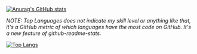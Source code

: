 [![Anurag's GitHub stats](https://github-readme-stats-torranicles.vercel.app/api?username=torranicles&?count_private=true&hide=stars,commits,prs&?theme=buefy)](https://github.com/anuraghazra/github-readme-stats)

<em>NOTE: Top Languages does not indicate my skill level or anything like that, it's a GitHub metric of which languages have the most code on GitHub. It's a new feature of github-readme-stats.</em>

[![Top Langs](https://github-readme-stats-torranicles.vercel.app/api/top-langs/?username=torranicles)](https://github.com/anuraghazra/github-readme-stats)

